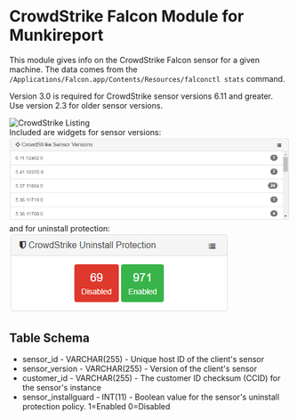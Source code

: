 # CrowdStrike Falcon Module for Munkireport

This module gives info on the CrowdStrike Falcon sensor for a given machine. The data comes from the `/Applications/Falcon.app/Contents/Resources/falconctl stats` command.

Version 3.0 is required for CrowdStrike sensor versions 6.11 and greater. Use version 2.3 for older sensor versions.

![CrowdStrike Listing](https://raw.githubusercontent.com/dcoobs/crowdstrike/master/images/CrowdStrikeListing.png)  
Included are widgets for sensor versions:  
![Sensor Versions Widget](https://raw.githubusercontent.com/dcoobs/crowdstrike/master/images/sensorversion_widget.PNG)  
and for uninstall protection:  
![Uninstall Protection Widget](https://raw.githubusercontent.com/dcoobs/crowdstrike/master/images/uninstallprotection_widget.PNG)

Table Schema
------
* sensor_id - VARCHAR(255) - Unique host ID of the client's sensor
* sensor_version - VARCHAR(255) - Version of the client's sensor
* customer_id - VARCHAR(255) - The customer ID checksum (CCID) for the sensor's instance
* sensor_installguard - INT(11) - Boolean value for the sensor's uninstall protection policy. 1=Enabled 0=Disabled
